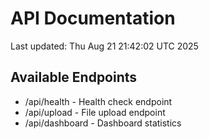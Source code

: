 # API Documentation

Last updated: Thu Aug 21 21:42:02 UTC 2025

## Available Endpoints
- /api/health - Health check endpoint
- /api/upload - File upload endpoint
- /api/dashboard - Dashboard statistics
